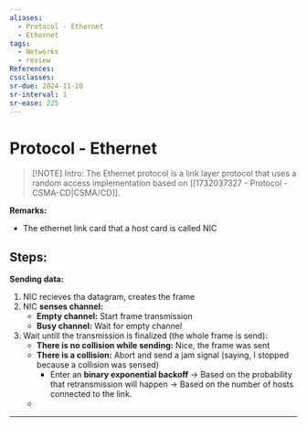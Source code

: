 ```yaml
---
aliases:
  - Protocol - Ethernet
  - Ethernet
tags:
  - Networks
  - review
References: 
cssclasses:
sr-due: 2024-11-20
sr-interval: 1
sr-ease: 225
---
```

# Protocol - Ethernet

> [!NOTE] Intro: 
>  The Ethernet protocol is a link layer protocol that uses a random access implementation based on [[1732037327 - Protocol - CSMA-CD|CSMA/CD]].

**Remarks:**
+ The ethernet link card that a host card is called NIC
## Steps: 
**Sending data:**
1. NIC recieves tha datagram, creates the frame
2. NIC **senses channel:**
   + **Empty channel:** Start frame transmission 
   + **Busy channel:** Wait for empty channel 
3. Wait untill the transmission is finalized (the whole frame is send): 
	+ **There is no collision while sending:** Nice, the frame was sent
	+ **There is a collision:** Abort and send a jam signal (saying, I stopped because a collision was sensed)
		+ Enter an **binary exponential backoff** → Based on the probability that retransmission will happen → Based on the number of hosts connected to the link. 
   * 
***